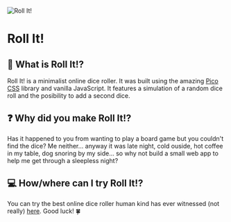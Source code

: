 ![Roll It!](https://i.imgur.com/hYxwrVT.png)

# Roll It!

## :memo: What is Roll It!?

Roll It! is a minimalist online dice roller. It was built using the amazing [Pico CSS](https://picocss.com/) library and vanilla JavaScript. It features a simulation of a random dice roll and the posibility to add a second dice.

## :question: Why did you make Roll It!?

Has it happened to you from wanting to play a board game but you couldn't find the dice? Me neither... anyway it was late night, cold ouside, hot coffee in my table, dog snoring by my side...  so why not build a small web app to help me get through a sleepless night?

## :computer: How/where can I try Roll It!?

You can try the best online dice roller human kind has ever witnessed (not really) [here](https://marcodamianperez.github.io/roll-it/). Good luck! :four_leaf_clover:
